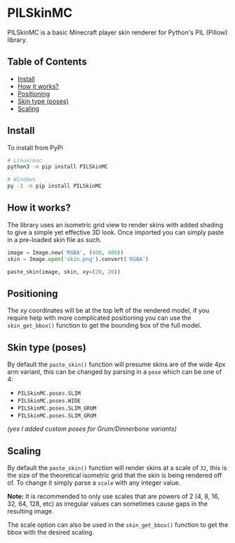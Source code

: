 # PILSkinMC

PILSkinMC is a basic Minecraft player skin renderer for Python's PIL (Pillow) library.

## Table of Contents

* [Install](#install)
* [How it works?](#how-it-works)
* [Positioning](#positioning)
* [Skin type (poses)](#skin-type-poses)
* [Scaling](#scaling)

## Install

To install from PyPi

```sh
# Linux/mac
python3 -m pip install PILSkinMC

# Windows
py -3 -m pip install PILSkinMC
```

## How it works?

The library uses an isometric grid view to render skins with added shading to give a simple yet effective 3D look. Once imported you can simply paste in a pre-loaded skin file as such.

```py
image = Image.new('RGBA', (400, 400))
skin = Image.open('skin.png').convert('RGBA')

paste_skin(image, skin, xy=(20, 20))
```

## Positioning

The xy coordinates will be at the top left of the rendered model, if you require help with more complicated positioning you can use the `skin_get_bbox()` function to get the bounding box of the full model.

## Skin type (poses)

By default the `paste_skin()` function will presume skins are of the wide 4px arm variant, this can be changed by parsing in a `pose` which can be one of 4:

* `PILSkinMC.poses.SLIM`
* `PILSkinMC.poses.WIDE`
* `PILSkinMC.poses.SLIM_GRUM`
* `PILSkinMC.poses.SLIM_GRUM`

*(yes I added custom poses for Grum/Dinnerbone variants)*

## Scaling

By default the `paste_skin()` function will render skins at a scale of `32`, this is the size of the theoretical isometric grid that the skin is being rendered off of. To change it simply parse a `scale` with any integer value.

**Note:** It is recommended to only use scales that are powers of 2 (4, 8, 16, 32, 64, 128, etc) as irregular values can sometimes cause gaps in the resulting image.

The scale option can also be used in the `skin_get_bbox()` function to get the bbox with the desired scaling.
